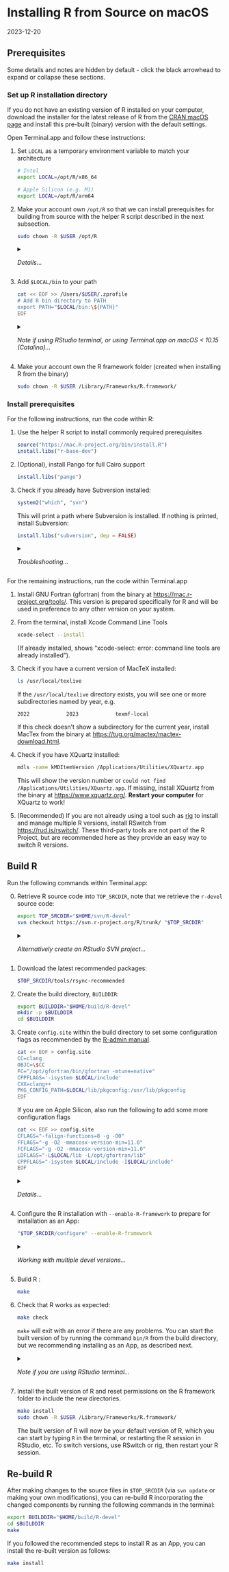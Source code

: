 Installing R from Source on macOS
================
2023-12-20

## Prerequisites

Some details and notes are hidden by default - click the black arrowhead
to expand or collapse these sections.

### Set up R installation directory

If you do not have an existing version of R installed on your computer,
download the installer for the latest release of R from the [CRAN macOS
page](https://cran.r-project.org/bin/macosx/) and install this pre-built
(binary) version with the default settings.

Open Terminal.app and follow these instructions:

1.  Set `LOCAL` as a temporary environment variable to match your
    architecture

    ``` sh
    # Intel
    export LOCAL=/opt/R/x86_64 
    ```

    ``` sh
    # Apple Silicon (e.g. M1)
    export LOCAL=/opt/R/arm64  
    ```

2.  Make your account own `/opt/R` so that we can install prerequisites
    for building from source with the helper R script described in the
    next subsection.

    ``` sh
    sudo chown -R $USER /opt/R
    ```

    <details>
    <summary>

    <i>Details…</i>

    </summary>

    If this is skipped, you get errors when running
    `install.libs("r-base-dev")`, e.g. “Can’t restore time”, “Can’t
    unlink already-existing object”.

    </details>

3.  Add `$LOCAL/bin` to your path

    ``` sh
    cat << EOF >> /Users/$USER/.zprofile
    # Add R bin directory to PATH
    export PATH="$LOCAL/bin:\${PATH}"
    EOF
    ```

    <details>
    <summary>

    <i>Note if using RStudio terminal, or using Terminal.app on macOS \<
    10.15 (Catalina)…</i>

    </summary>

    The code above assumes you are using a Zsh shell (the default on
    macOS ≥ 10.15). If you are using a bash shell, replace
    <code>.zprofile</code> with <code>.bash_profile</code>. The type of
    terminal in RStudio can be set in Terminal Options from the terminal
    or in Global Options.

    </details>
    </details>

4.  Make your account own the R framework folder (created when
    installing R from the binary)

    ``` sh
    sudo chown -R $USER /Library/Frameworks/R.framework/
    ```

### Install prerequisites

For the following instructions, run the code within R:

1.  Use the helper R script to install commonly required prerequisites

    ``` r
    source("https://mac.R-project.org/bin/install.R")
    install.libs("r-base-dev")
    ```

2.  (Optional), install Pango for full Cairo support

    ``` r
    install.libs("pango")
    ```

3.  Check if you already have Subversion installed:

    ``` r
    system2("which", "svn")
    ```

    This will print a path where Subversion is installed. If nothing is
    printed, install Subversion:

    ``` r
    install.libs("subversion", dep = FALSE)
    ```

    <details>
    <summary>

    <i>Troubleshooting…</i>

    </summary>

    If this does not work, try installing Subversion via your preferred
    package manager, e.g. with Homebrew: <code>brew install svn</code>.

    </details>

For the remaining instructions, run the code within Terminal.app

1.  Install GNU Fortran (gfortran) from the binary at
    <https://mac.r-project.org/tools/>. This version is prepared
    specifically for R and will be used in preference to any other
    version on your system.

2.  From the terminal, install Xcode Command Line Tools

    ``` sh
    xcode-select --install
    ```

    (If already installed, shows “xcode-select: error: command line
    tools are already installed”).

3.  Check if you have a current version of MacTeX installed:

    ``` sh
    ls /usr/local/texlive
    ```

    If the `/usr/local/texlive` directory exists, you will see one or
    more subdirectories named by year, e.g.

        2022            2023            texmf-local

    If this check doesn’t show a subdirectory for the current year,
    install MacTex from the binary at
    <https://tug.org/mactex/mactex-download.html>.

4.  Check if you have XQuartz installed:

    ``` sh
    mdls -name kMDItemVersion /Applications/Utilities/XQuartz.app
    ```

    This will show the version number or
    `could not find /Applications/Utilities/XQuartz.app`. If missing,
    install XQuartz from the binary at <https://www.xquartz.org/>.
    **Restart your computer** for XQuartz to work!  

5.  (Recommended) If you are not already using a tool such as
    [rig](https://github.com/r-lib/rig) to install and manage multiple R
    versions, install RSwitch from <https://rud.is/rswitch/>. These
    third-party tools are not part of the R Project, but are recommended
    here as they provide an easy way to switch R versions.

## Build R

Run the following commands within Terminal.app:

0.  Retrieve R source code into `TOP_SRCDIR`, note that we retrieve the
    `r-devel` source code:

    ``` sh
    export TOP_SRCDIR="$HOME/svn/R-devel"
    svn checkout https://svn.r-project.org/R/trunk/ "$TOP_SRCDIR"
    ```

    <details>
    <summary>

    <i>Alternatively create an RStudio SVN project…</i>

    </summary>

    You may prefer to create an RStudio project from the SVN repository.
    Set `https://svn.r-project.org/R/trunk/` as the Repository URL; set
    `R-devel` as the project directory name and create the project as a
    subdirectory of `/Users/<username>/svn` (or adapt the definition of
    `TOP_SRCDIR` to match where you create the project). This will
    create an SVN pane in RStudio where you can track changes.

    </details>

1.  Download the latest recommended packages:

    ``` sh
    $TOP_SRCDIR/tools/rsync-recommended
    ```

2.  Create the build directory, `BUILDDIR`:

    ``` sh
    export BUILDDIR="$HOME/build/R-devel"
    mkdir -p $BUILDDIR
    cd $BUILDDIR
    ```

3.  Create `config.site` within the build directory to set some
    configuration flags as recommended by the [R-admin
    manual](https://cran.r-project.org/doc/manuals/r-devel/R-admin.html#Prerequisites).

    ``` sh
    cat << EOF > config.site
    CC=clang
    OBJC=\$CC
    FC="/opt/gfortran/bin/gfortran -mtune=native"
    CPPFLAGS='-isystem $LOCAL/include'
    CXX=clang++
    PKG_CONFIG_PATH=$LOCAL/lib/pkgconfig:/usr/lib/pkgconfig
    EOF
    ```

    If you are on Apple Silicon, also run the following to add some more
    configuration flags

    ``` sh
    cat << EOF >> config.site
    CFLAGS="-falign-functions=8 -g -O0"
    FFLAGS="-g -O2 -mmacosx-version-min=11.0"
    FCFLAGS="-g -O2 -mmacosx-version-min=11.0"
    LDFLAGS="-L$LOCAL/lib -L/opt/gfortran/lib"
    CPPFLAGS="-isystem $LOCAL/include -I$LOCAL/include"
    EOF
    ```

    <details>
    <summary>

    <i>Details…</i>

    </summary>

    Some modifications to the recommendations in R-admin: `-O0` to
    enable debugging symbols and disable compiler optimisations for
    better debugging experience; `-mmacos-version-min` corrected \[?\]
    to `-mmacosx-version-min`;
    `LDFLAGS="-L$LOCAL/lib -L/opt/gfortran/lib"` added so that liblzma
    (in `$LOCAL/lib`) and gfortran libraries can be found. CPPFLAGS
    modified for Apple Silicon to link to the headers for liblzma.

    </details>

4.  Configure the R installation with `--enable-R-framework` to prepare
    for installation as an App:

    ``` sh
    "$TOP_SRCDIR/configure" --enable-R-framework
    ```

    <details>
    <summary>

    <i>Working with multiple devel versions…</i>

    </summary>

    The code above assumes you only want to work with one development
    version of R that will be identified by the Major.Minor version
    number. To customize the version name use
    `--enable-R-framework FW=VERSION` where e.g. `VERSION=4.4-dev`. The
    configure options in [R-admin
    manual](https://cran.r-project.org/doc/manuals/r-devel/R-admin.html#Prerequisites)
    to define the location of X11 and tcltk libraries do not seem to be
    necessary.

    </details>

5.  Build R :

    ``` sh
    make
    ```

6.  Check that R works as expected:

    ``` sh
    make check
    ```

    `make` will exit with an error if there are any problems. You can
    start the built version of by running the command `bin/R` from the
    build directory, but we recommending installing as an App, as
    described next.

    <details>
    <summary>

    <i>Note if you are using RStudio terminal…</i>

    </summary>

    `make check` will fail unless you run `unset R_HOME` first

    </details>

7.  Install the built version of R and reset permissions on the R
    framework folder to include the new directories.

    ``` sh
    make install
    sudo chown -R $USER /Library/Frameworks/R.framework/
    ```

    The built version of R will now be your default version of R, which
    you can start by typing `R` in the terminal, or restarting the R
    session in RStudio, etc. To switch versions, use RSwitch or rig,
    then restart your R session.

## Re-build R

After making changes to the source files in `$TOP_SRCDIR` (via
`svn update` or making your own modifications), you can re-build R
incorporating the changed components by running the following commands
in the terminal:

``` sh
export BUILDDIR="$HOME/build/R-devel"
cd $BUILDDIR
make
```

If you followed the recommended steps to install R as an App, you can
install the re-built version as follows:

``` sh
make install
```
